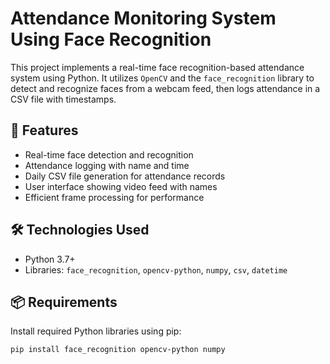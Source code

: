 # Attendance Monitoring System Using Face Recognition

This project implements a real-time face recognition-based attendance system using Python. It utilizes `OpenCV` and the `face_recognition` library to detect and recognize faces from a webcam feed, then logs attendance in a CSV file with timestamps.

## 📌 Features

- Real-time face detection and recognition
- Attendance logging with name and time
- Daily CSV file generation for attendance records
- User interface showing video feed with names
- Efficient frame processing for performance

## 🛠️ Technologies Used

- Python 3.7+
- Libraries: `face_recognition`, `opencv-python`, `numpy`, `csv`, `datetime`

## 📦 Requirements

Install required Python libraries using pip:

```bash
pip install face_recognition opencv-python numpy
